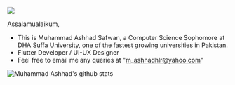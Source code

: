 ![](https://komarev.com/ghpvc/?username=Ashhad-DSU&color=orange)

Assalamualaikum,

- This is Muhammad Ashhad Safwan, a Computer Science Sophomore at DHA Suffa University, one of the fastest growing universities in Pakistan.
- Flutter Developer / UI-UX Designer
- Feel free to email me any queries at "m_ashhadhlr@yahoo.com"

![Muhammad Ashhad's github stats](https://github-readme-stats.vercel.app/api?username=Ashhad-DSU)


<!---![Muhammad Ashhad's GitHub stats](https://github-readme-stats.vercel.app/api?username=Ashhad-DSU&show_icons=true)-->

<!---![Top Languages used by Muhammad Ashhad Safwan](https://github-readme-stats.vercel.app/api/top-langs/?username=Ashhad-DSU&theme=tokyonight)-->

<!--[![Top Langs](https://github-readme-stats.vercel.app/api/top-langs/?username=ashhad-dsu&layout=compact)](https://github.com/Ashhad-DSU)--->


<!---
Ashhad-DSU/Ashhad-DSU is a ✨ special ✨ repository because its `README.md` (this file) appears on your GitHub profile.
You can click the Preview link to take a look at your changes.
--->
